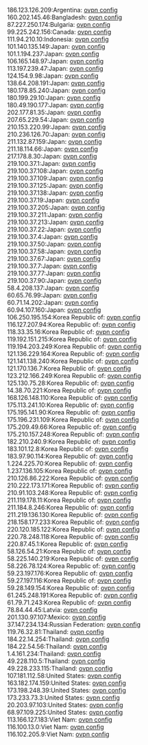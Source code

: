 186.123.126.209:Argentina: [ovpn config](vpn/186_123_126_209.ovpn)  
160.202.145.46:Bangladesh: [ovpn config](vpn/160_202_145_46.ovpn)  
87.227.250.174:Bulgaria: [ovpn config](vpn/87_227_250_174.ovpn)  
99.225.242.156:Canada: [ovpn config](vpn/99_225_242_156.ovpn)  
111.94.210.10:Indonesia: [ovpn config](vpn/111_94_210_10.ovpn)  
101.140.135.149:Japan: [ovpn config](vpn/101_140_135_149.ovpn)  
101.1.194.237:Japan: [ovpn config](vpn/101_1_194_237.ovpn)  
106.165.148.97:Japan: [ovpn config](vpn/106_165_148_97.ovpn)  
113.197.239.47:Japan: [ovpn config](vpn/113_197_239_47.ovpn)  
124.154.9.98:Japan: [ovpn config](vpn/124_154_9_98.ovpn)  
138.64.208.191:Japan: [ovpn config](vpn/138_64_208_191.ovpn)  
180.178.85.240:Japan: [ovpn config](vpn/180_178_85_240.ovpn)  
180.199.29.10:Japan: [ovpn config](vpn/180_199_29_10.ovpn)  
180.49.190.177:Japan: [ovpn config](vpn/180_49_190_177.ovpn)  
202.177.81.35:Japan: [ovpn config](vpn/202_177_81_35.ovpn)  
207.65.229.54:Japan: [ovpn config](vpn/207_65_229_54.ovpn)  
210.153.220.99:Japan: [ovpn config](vpn/210_153_220_99.ovpn)  
210.236.126.70:Japan: [ovpn config](vpn/210_236_126_70.ovpn)  
211.132.87.159:Japan: [ovpn config](vpn/211_132_87_159.ovpn)  
211.18.114.66:Japan: [ovpn config](vpn/211_18_114_66.ovpn)  
217.178.8.30:Japan: [ovpn config](vpn/217_178_8_30.ovpn)  
219.100.37.1:Japan: [ovpn config](vpn/219_100_37_1.ovpn)  
219.100.37.108:Japan: [ovpn config](vpn/219_100_37_108.ovpn)  
219.100.37.109:Japan: [ovpn config](vpn/219_100_37_109.ovpn)  
219.100.37.125:Japan: [ovpn config](vpn/219_100_37_125.ovpn)  
219.100.37.138:Japan: [ovpn config](vpn/219_100_37_138.ovpn)  
219.100.37.19:Japan: [ovpn config](vpn/219_100_37_19.ovpn)  
219.100.37.205:Japan: [ovpn config](vpn/219_100_37_205.ovpn)  
219.100.37.211:Japan: [ovpn config](vpn/219_100_37_211.ovpn)  
219.100.37.213:Japan: [ovpn config](vpn/219_100_37_213.ovpn)  
219.100.37.22:Japan: [ovpn config](vpn/219_100_37_22.ovpn)  
219.100.37.4:Japan: [ovpn config](vpn/219_100_37_4.ovpn)  
219.100.37.50:Japan: [ovpn config](vpn/219_100_37_50.ovpn)  
219.100.37.58:Japan: [ovpn config](vpn/219_100_37_58.ovpn)  
219.100.37.67:Japan: [ovpn config](vpn/219_100_37_67.ovpn)  
219.100.37.7:Japan: [ovpn config](vpn/219_100_37_7.ovpn)  
219.100.37.77:Japan: [ovpn config](vpn/219_100_37_77.ovpn)  
219.100.37.90:Japan: [ovpn config](vpn/219_100_37_90.ovpn)  
58.4.208.137:Japan: [ovpn config](vpn/58_4_208_137.ovpn)  
60.65.76.99:Japan: [ovpn config](vpn/60_65_76_99.ovpn)  
60.71.14.202:Japan: [ovpn config](vpn/60_71_14_202.ovpn)  
60.94.107.160:Japan: [ovpn config](vpn/60_94_107_160.ovpn)  
106.250.195.154:Korea Republic of: [ovpn config](vpn/106_250_195_154.ovpn)  
116.127.207.94:Korea Republic of: [ovpn config](vpn/116_127_207_94.ovpn)  
118.33.35.16:Korea Republic of: [ovpn config](vpn/118_33_35_16.ovpn)  
119.192.151.215:Korea Republic of: [ovpn config](vpn/119_192_151_215.ovpn)  
119.194.203.249:Korea Republic of: [ovpn config](vpn/119_194_203_249.ovpn)  
121.136.229.164:Korea Republic of: [ovpn config](vpn/121_136_229_164.ovpn)  
121.141.138.240:Korea Republic of: [ovpn config](vpn/121_141_138_240.ovpn)  
121.170.136.7:Korea Republic of: [ovpn config](vpn/121_170_136_7.ovpn)  
123.212.166.249:Korea Republic of: [ovpn config](vpn/123_212_166_249.ovpn)  
125.130.75.28:Korea Republic of: [ovpn config](vpn/125_130_75_28.ovpn)  
14.38.70.221:Korea Republic of: [ovpn config](vpn/14_38_70_221.ovpn)  
168.126.148.110:Korea Republic of: [ovpn config](vpn/168_126_148_110.ovpn)  
175.113.241.10:Korea Republic of: [ovpn config](vpn/175_113_241_10.ovpn)  
175.195.141.90:Korea Republic of: [ovpn config](vpn/175_195_141_90.ovpn)  
175.196.231.109:Korea Republic of: [ovpn config](vpn/175_196_231_109.ovpn)  
175.209.49.66:Korea Republic of: [ovpn config](vpn/175_209_49_66.ovpn)  
175.210.157.248:Korea Republic of: [ovpn config](vpn/175_210_157_248.ovpn)  
182.210.240.9:Korea Republic of: [ovpn config](vpn/182_210_240_9.ovpn)  
183.101.12.8:Korea Republic of: [ovpn config](vpn/183_101_12_8.ovpn)  
183.97.90.114:Korea Republic of: [ovpn config](vpn/183_97_90_114.ovpn)  
1.224.225.70:Korea Republic of: [ovpn config](vpn/1_224_225_70.ovpn)  
1.237.136.105:Korea Republic of: [ovpn config](vpn/1_237_136_105.ovpn)  
210.126.86.222:Korea Republic of: [ovpn config](vpn/210_126_86_222.ovpn)  
210.222.173.171:Korea Republic of: [ovpn config](vpn/210_222_173_171.ovpn)  
210.91.103.248:Korea Republic of: [ovpn config](vpn/210_91_103_248.ovpn)  
211.119.178.11:Korea Republic of: [ovpn config](vpn/211_119_178_11.ovpn)  
211.184.8.246:Korea Republic of: [ovpn config](vpn/211_184_8_246.ovpn)  
211.219.136.130:Korea Republic of: [ovpn config](vpn/211_219_136_130.ovpn)  
218.158.177.233:Korea Republic of: [ovpn config](vpn/218_158_177_233.ovpn)  
220.120.185.122:Korea Republic of: [ovpn config](vpn/220_120_185_122.ovpn)  
220.78.248.118:Korea Republic of: [ovpn config](vpn/220_78_248_118.ovpn)  
220.87.45.1:Korea Republic of: [ovpn config](vpn/220_87_45_1.ovpn)  
58.126.54.21:Korea Republic of: [ovpn config](vpn/58_126_54_21.ovpn)  
58.225.140.219:Korea Republic of: [ovpn config](vpn/58_225_140_219.ovpn)  
58.226.78.124:Korea Republic of: [ovpn config](vpn/58_226_78_124.ovpn)  
59.23.197.176:Korea Republic of: [ovpn config](vpn/59_23_197_176.ovpn)  
59.27.197.116:Korea Republic of: [ovpn config](vpn/59_27_197_116.ovpn)  
59.28.149.154:Korea Republic of: [ovpn config](vpn/59_28_149_154.ovpn)  
61.245.248.191:Korea Republic of: [ovpn config](vpn/61_245_248_191.ovpn)  
61.79.71.243:Korea Republic of: [ovpn config](vpn/61_79_71_243.ovpn)  
78.84.44.45:Latvia: [ovpn config](vpn/78_84_44_45.ovpn)  
201.130.97.107:Mexico: [ovpn config](vpn/201_130_97_107.ovpn)  
37.147.234.134:Russian Federation: [ovpn config](vpn/37_147_234_134.ovpn)  
119.76.32.81:Thailand: [ovpn config](vpn/119_76_32_81.ovpn)  
184.22.14.254:Thailand: [ovpn config](vpn/184_22_14_254.ovpn)  
184.22.54.56:Thailand: [ovpn config](vpn/184_22_54_56.ovpn)  
1.4.161.234:Thailand: [ovpn config](vpn/1_4_161_234.ovpn)  
49.228.110.5:Thailand: [ovpn config](vpn/49_228_110_5.ovpn)  
49.228.233.115:Thailand: [ovpn config](vpn/49_228_233_115.ovpn)  
107.181.112.58:United States: [ovpn config](vpn/107_181_112_58.ovpn)  
163.182.174.159:United States: [ovpn config](vpn/163_182_174_159.ovpn)  
173.198.248.39:United States: [ovpn config](vpn/173_198_248_39.ovpn)  
173.233.73.3:United States: [ovpn config](vpn/173_233_73_3.ovpn)  
20.203.97.103:United States: [ovpn config](vpn/20_203_97_103.ovpn)  
68.97.109.225:United States: [ovpn config](vpn/68_97_109_225.ovpn)  
113.166.127.183:Viet Nam: [ovpn config](vpn/113_166_127_183.ovpn)  
116.100.13.0:Viet Nam: [ovpn config](vpn/116_100_13_0.ovpn)  
116.102.205.9:Viet Nam: [ovpn config](vpn/116_102_205_9.ovpn)  
